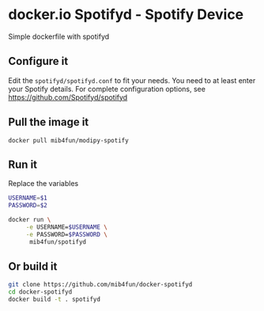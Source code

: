 docker.io Spotifyd - Spotify Device 
===================================================

Simple dockerfile with spotifyd


Configure it
------------

Edit the `spotifyd/spotifyd.conf` to fit your needs. You need to at least enter your Spotify details.
For complete configuration options, see https://github.com/Spotifyd/spotifyd


Pull the image it
--------

`docker pull mib4fun/modipy-spotify`


Run it
------

Replace the variables

```bash
USERNAME=$1
PASSWORD=$2

docker run \
     -e USERNAME=$USERNAME \
     -e PASSWORD=$PASSWORD \
      mib4fun/spotifyd
```


Or build it
------------

```bash
git clone https://github.com/mib4fun/docker-spotifyd
cd docker-spotifyd
docker build -t . spotifyd
```


